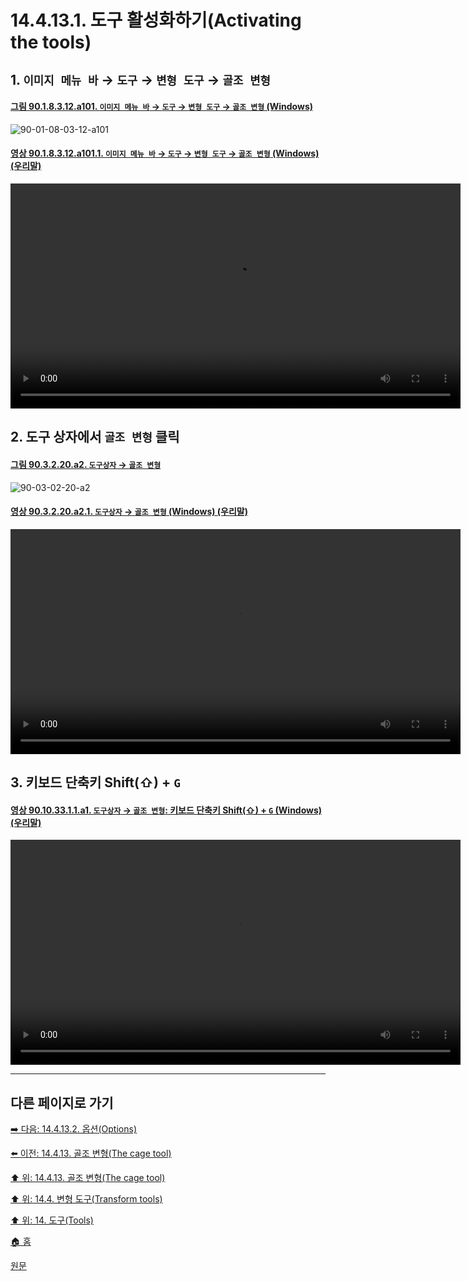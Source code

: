 # 14.4.13.1. 도구 활성화하기(Activating the tools)

<a id="14-04-13-01-s1"></a>

## 1. `이미지 메뉴 바` → `도구` → `변형 도구` → `골조 변형`

<a id="90-01-08-03-12-a101"></a>

#### [그림 90.1.8.3.12.a101. `이미지 메뉴 바` → `도구` → `변형 도구` → `골조 변형` (Windows)](./90-01-08-03-12-cage_transform.md#90-01-08-03-12-a101)
![90-01-08-03-12-a101](https://github.com/wonder13662/gimp/assets/15767104/6c71b2e9-e06d-4694-86be-a1c5b070a8fb)

<a id="90-01-08-03-12-a101-01"></a>

#### [영상 90.1.8.3.12.a101.1. `이미지 메뉴 바` → `도구` → `변형 도구` → `골조 변형` (Windows) (우리말)](./90-01-08-03-12-cage_transform.md#90-01-08-03-12-a101-01)
<video controls="controls" width="720" src="https://github.com/wonder13662/gimp/assets/15767104/5bd2d98a-a3b2-47e2-bf76-062968ccc687"></video>

<a id="14-04-13-01-s2"></a>

## 2. 도구 상자에서 `골조 변형` 클릭

<a id="90-03-02-20-a2"></a>

#### [그림 90.3.2.20.a2. `도구상자` → `골조 변형`](./90-03-02-20-cage_transform.md#90-03-02-20-a2)
![90-03-02-20-a2](https://github.com/wonder13662/gimp/assets/15767104/570d81d1-0408-456e-8796-ebf123e8ec4f)

<a id="90-03-02-20-a2-01"></a>

#### [영상 90.3.2.20.a2.1. `도구상자` → `골조 변형` (Windows) (우리말)](./90-03-02-20-cage_transform.md#90-03-02-20-a2-01)
<video controls="controls" width="720" src="https://github.com/wonder13662/gimp/assets/15767104/7e142f63-8d83-4029-bac2-671128fbde3b"></video>

<a id="14-04-13-01-s3"></a>

## 3. 키보드 단축키 Shift(⇧) + `G`

<a id="90-10-33-01-01-a1"></a>

#### [영상 90.10.33.1.1.a1. `도구상자` → `골조 변형`: 키보드 단축키 Shift(⇧) + `G` (Windows) (우리말)](./90-10-33-01-01-shift_g.md#90-10-33-01-01-a1)
<video controls="controls" width="720" src="https://github.com/wonder13662/gimp/assets/15767104/5a9556c7-4e86-4818-8315-8ed9568c752d"></video>

***

## 다른 페이지로 가기

[➡️ 다음: 14.4.13.2. 옵션(Options)](./14-04-13-02-options.md)

[⬅️ 이전: 14.4.13. 골조 변형(The cage tool)](./14-04-13-00-the-cage-tool.md)

[⬆️ 위: 14.4.13. 골조 변형(The cage tool)](./14-04-13-00-the-cage-tool.md)

[⬆️ 위: 14.4. 변형 도구(Transform tools)](./14-04-00-transform-tools.md)

[⬆️ 위: 14. 도구(Tools)](./14-00-tools.md)

[🏠 홈](./00-home.md)

[원문](https://docs.gimp.org/2.10/ko/gimp-tool-cage.html)